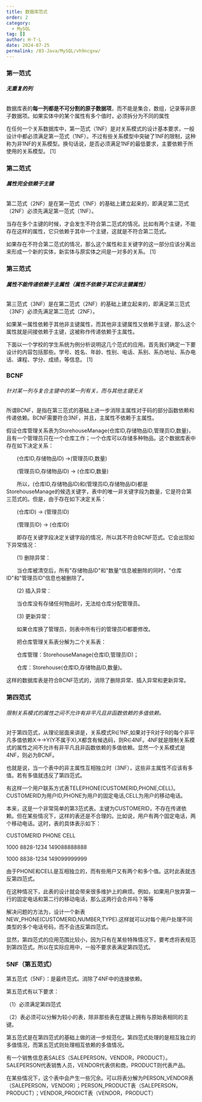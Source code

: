 ```yaml
---
title: 数据库范式
order: 2
category:
  - MySQL
tag: []
author: H·T·L
date: 2024-07-25
permalink: /03-Java/MySQL/vh9ncgxw/
---
```

### 第一范式

###### **无重复的列**

数据库表的**每一列都是不可分割的原子数据项**，而不能是集合，数组，记录等非原子数据项。如果实体中的某个属性有多个值时，必须拆分为不同的属性

在任何一个关系数据库中，第一范式（1NF）是对关系模式的设计基本要求，一般设计中都必须满足第一范式（1NF）。不过有些关系模型中突破了1NF的限制，这种称为非1NF的关系模型。换句话说，是否必须满足1NF的最低要求，主要依赖于所使用的关系模型。 [1] 

### 第二范式

###### **属性完全依赖于主键**

第二范式（2NF）是在第一范式（1NF）的基础上建立起来的，即满足第二范式（2NF）必须先满足第一范式（1NF）。

当存在多个主键的时候，才会发生不符合第二范式的情况。比如有两个主键，不能存在这样的属性，它只依赖于其中一个主键，这就是不符合第二范式。

如果存在不符合第二范式的情况，那么这个属性和主关键字的这一部分应该分离出来形成一个新的实体，新实体与原实体之间是一对多的关系。 [1] 

### 第三范式

###### **属性不能传递依赖于主属性（属性不依赖于其它非主键属性）**

第三范式（3NF）是在第二范式（2NF）的基础上建立起来的，即满足第三范式（3NF）必须先满足第二范式（2NF）。

如果某一属性依赖于其他非主键属性，而其他非主键属性又依赖于主键，那么这个属性就是间接依赖于主键，这被称作传递依赖于主属性。

下面以一个学校的学生系统为例分析说明这几个范式的应用。首先我们确定一下要设计的内容包括那些。学号、姓名、年龄、性别、电话、系别、系办地址、系办电话、课程、学分、成绩，等信息。 [1] 



### BCNF

###### 针对某一列与复合主键中的某一列有关，而与其他主键无关

所谓BCNF，是指在第三范式的基础上进一步消除主属性对于码的部分函数依赖和传递依赖。BCNF需要符合3NF，并且，主属性不依赖于主属性。

假设仓库管理关系表为StorehouseManage(仓库ID,存储物品ID,管理员ID,数量)，且有一个管理员只在一个仓库工作；一个仓库可以存储多种物品。这个数据库表中存在如下决定关系：

　　(仓库ID,存储物品ID) →(管理员ID,数量)

　　(管理员ID,存储物品ID) → (仓库ID,数量)

　　所以，(仓库ID,存储物品ID)和(管理员ID,存储物品ID)都是StorehouseManage的候选关键字，表中的唯一非关键字段为数量，它是符合第三范式的。但是，由于存在如下决定关系：

　　(仓库ID) → (管理员ID)

　　(管理员ID) → (仓库ID)

　　即存在关键字段决定关键字段的情况，所以其不符合BCNF范式。它会出现如下异常情况：

　　(1) 删除异常：

　　当仓库被清空后，所有"存储物品ID"和"数量"信息被删除的同时，"仓库ID"和"管理员ID"信息也被删除了。

　　(2) 插入异常：

　　当仓库没有存储任何物品时，无法给仓库分配管理员。

　　(3) 更新异常：

　　如果仓库换了管理员，则表中所有行的管理员ID都要修改。

　　把仓库管理关系表分解为二个关系表：

　　仓库管理：StorehouseManage(仓库ID,管理员ID)；

　　仓库：Storehouse(仓库ID,存储物品ID,数量)。

这样的数据库表是符合BCNF范式的，消除了删除异常、插入异常和更新异常。

### 第四范式

###### 限制关系模式的属性之间不允许有非平凡且非函数依赖的多值依赖。

对于第四范式，从理论层面来讲是，关系模式R∈1NF,如果对于R对于R的每个非平凡多值依赖X→→Y(Y不属于X),X都含有候选码，则R∈4NF。4NF就是限制关系模式的属性之间不允许有非平凡且非函数依赖的多值依赖。显然一个关系模式是4NF，则必为BCNF。

也就是说，当一个表中的非主属性互相独立时（3NF），这些非主属性不应该有多值。若有多值就违反了第四范式。

有这样一个用户联系方式表TELEPHONE(CUSTOMERID,PHONE,CELL)。CUSTOMERID为用户ID,PHONE为用户的固定电话,CELL为用户的移动电话。

本来，这是一个非常简单的第3范式表。主键为CUSTOMERID，不存在传递依赖。但在某些情况下，这样的表还是不合理的。比如说，用户有两个固定电话，两个移动电话。这时，表的具体表示如下：

CUSTOMERID PHONE CELL

1000 8828-1234 149088888888

1000 8838-1234 149099999999

由于PHONE和CELL是互相独立的，而有些用户又有两个和多个值。这时此表就违反第四范式。

在这种情况下，此表的设计就会带来很多维护上的麻烦。例如，如果用户放弃第一行的固定电话和第二行的移动电话，那么这两行会合并吗？等等

解决问题的方法为，设计一个新表NEW_PHONE(CUSTOMERID,NUMBER,TYPE).这样就可以对每个用户处理不同类型的多个电话号码，而不会违反第四范式。

显然，第四范式的应用范围比较小，因为只有在某些特殊情况下，要考虑将表规范到第四范式。所以在实际应用中，一般不要求表满足第四范式。



### 5NF（第五范式）

第五范式（5NF）：是最终范式。消除了4NF中的连接依赖。

第五范式有以下要求：

（1）必须满足第四范式

（2）表必须可以分解为较小的表，除非那些表在逻辑上拥有与原始表相同的主键。

第五范式是在第四范式的基础上做的进一步规范化。第四范式处理的是相互独立的多值情况，而第五范式则处理相互依赖的多值情况。

有一个销售信息表SALES（SALEPERSON，VENDOR，PRODUCT）。SALEPERSON代表销售人员，VENDOR代表供和商，PRODUCT则代表产品。

在某些情况下，这个表中会产生一些冗余。可以将表分解为PERSON_VENDOR表（SALEPERSON，VENDOR）；PERSON_PRODUCT表（SALEPERSON，PRODUCT）；VENDOR­_PRODICT表（VENDOR，PRODUCT）
